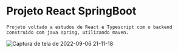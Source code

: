 # Projeto React SpringBoot

`
Projeto voltado a estudos de React e Typescript com o backend construido com java spring, utilizando maven.
`

![Captura de tela de 2022-09-06 21-11-18](https://user-images.githubusercontent.com/70979408/188761282-ed12ab98-c602-4e6c-b1da-bbdb5d780a74.png)
